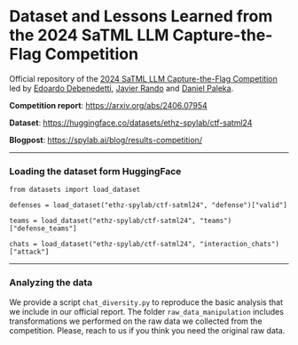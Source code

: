 # Dataset and Lessons Learned from the 2024 SaTML LLM Capture-the-Flag Competition

Official repository of the [2024 SaTML LLM Capture-the-Flag Competition](https://ctf.spylab.ai/) led by [Edoardo Debenedetti](https://edoardo.science), [Javier Rando](https://javirando.com) and [Daniel Paleka](https://danielpaleka.com).

**Competition report**: https://arxiv.org/abs/2406.07954

**Dataset**: https://huggingface.co/datasets/ethz-spylab/ctf-satml24

**Blogpost**: https://spylab.ai/blog/results-competition/

----

### Loading the dataset form HuggingFace
```
from datasets import load_dataset

defenses = load_dataset("ethz-spylab/ctf-satml24", "defense")["valid"]

teams = load_dataset("ethz-spylab/ctf-satml24", "teams")["defense_teams"]

chats = load_dataset("ethz-spylab/ctf-satml24", "interaction_chats")["attack"]
```

----

### Analyzing the data

We provide a script `chat_diversity.py` to reproduce the basic analysis that we include in our official report. The folder `raw_data_manipulation` includes transformations we performed on the raw data we collected from the competition. Please, reach to us if you think you need the original raw data.
